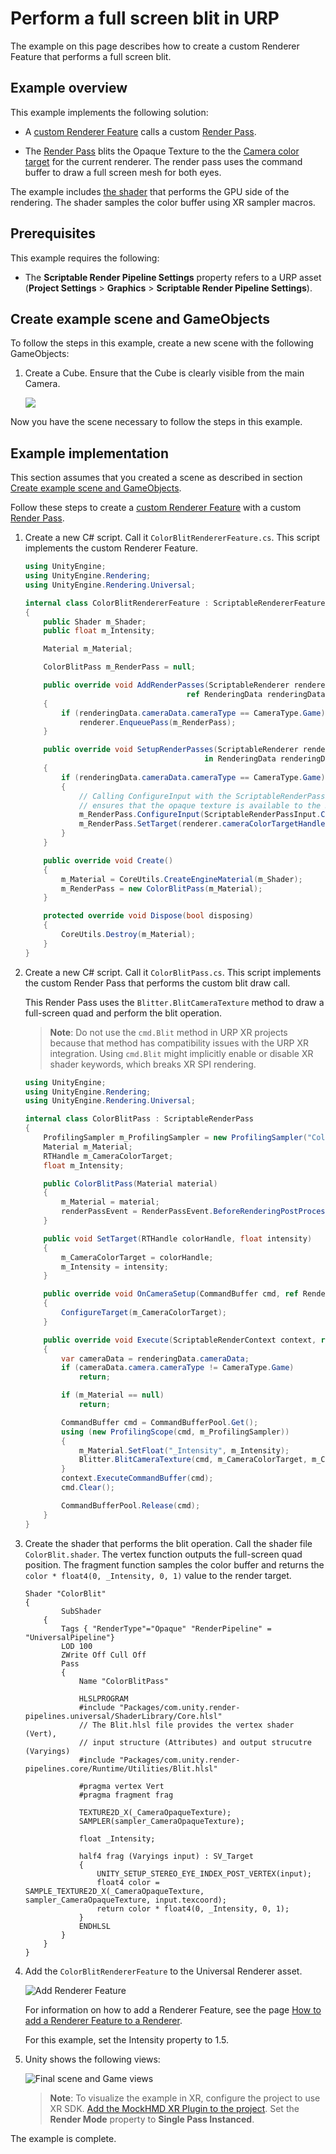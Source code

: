 # Perform a full screen blit in URP

The example on this page describes how to create a custom Renderer Feature that performs a full screen blit.

## Example overview

This example implements the following solution:

* A [custom Renderer Feature](https://docs.unity3d.com/Packages/com.unity.render-pipelines.universal@12.0/api/UnityEngine.Rendering.Universal.ScriptableRendererFeature.html) calls a custom [Render Pass](https://docs.unity3d.com/Packages/com.unity.render-pipelines.universal@12.0/api/UnityEngine.Rendering.Universal.ScriptableRenderPass.html).

* The [Render Pass](https://docs.unity3d.com/Packages/com.unity.render-pipelines.universal@12.0/api/UnityEngine.Rendering.Universal.ScriptableRenderPass.html) blits the Opaque Texture to the the [Camera color target](https://docs.unity3d.com/Packages/com.unity.render-pipelines.universal@7.0/api/UnityEngine.Rendering.Universal.ScriptableRenderer.html#UnityEngine_Rendering_Universal_ScriptableRenderer_cameraColorTarget) for the current renderer. The render pass uses the command buffer to draw a full screen mesh for both eyes.

The example includes [the shader](#shader) that performs the GPU side of the rendering. The shader samples the color buffer using XR sampler macros.

## Prerequisites

This example requires the following:

* The **Scriptable Render Pipeline Settings** property refers to a URP asset (**Project Settings** > **Graphics** > **Scriptable Render Pipeline Settings**).

## <a name="example-objects"></a>Create example scene and GameObjects

To follow the steps in this example, create a new scene with the following GameObjects:

1. Create a Cube. Ensure that the Cube is clearly visible from the main Camera.

    ![](../Images/how-to/blit/example-scene.png)

Now you have the scene necessary to follow the steps in this example.

## Example implementation

This section assumes that you created a scene as described in section [Create example scene and GameObjects](#example-objects).

Follow these steps to create a [custom Renderer Feature](https://docs.unity3d.com/Packages/com.unity.render-pipelines.universal@12.0/api/UnityEngine.Rendering.Universal.ScriptableRendererFeature.html) with a custom [Render Pass](https://docs.unity3d.com/Packages/com.unity.render-pipelines.universal@12.0/api/UnityEngine.Rendering.Universal.ScriptableRenderPass.html).

1. Create a new C# script. Call it `ColorBlitRendererFeature.cs`. This script implements the custom Renderer Feature.

    ```C#
    using UnityEngine;
    using UnityEngine.Rendering;
    using UnityEngine.Rendering.Universal;

    internal class ColorBlitRendererFeature : ScriptableRendererFeature
    {
        public Shader m_Shader;
        public float m_Intensity;

        Material m_Material;

        ColorBlitPass m_RenderPass = null;

        public override void AddRenderPasses(ScriptableRenderer renderer,
                                        ref RenderingData renderingData)
        {
            if (renderingData.cameraData.cameraType == CameraType.Game)
                renderer.EnqueuePass(m_RenderPass);
        }

        public override void SetupRenderPasses(ScriptableRenderer renderer,
                                            in RenderingData renderingData)
        {
            if (renderingData.cameraData.cameraType == CameraType.Game)
            {
                // Calling ConfigureInput with the ScriptableRenderPassInput.Color argument
                // ensures that the opaque texture is available to the Render Pass.
                m_RenderPass.ConfigureInput(ScriptableRenderPassInput.Color);
                m_RenderPass.SetTarget(renderer.cameraColorTargetHandle, m_Intensity);
            }
        }

        public override void Create()
        {
            m_Material = CoreUtils.CreateEngineMaterial(m_Shader);
            m_RenderPass = new ColorBlitPass(m_Material);
        }

        protected override void Dispose(bool disposing)
        {
            CoreUtils.Destroy(m_Material);
        }
    }
    ```

2. Create a new C# script. Call it `ColorBlitPass.cs`. This script implements the custom Render Pass that performs the custom blit draw call.

    This Render Pass uses the `Blitter.BlitCameraTexture` method to draw a full-screen quad and perform the blit operation.

    > **Note**: Do not use the `cmd.Blit` method in URP XR projects because that method has compatibility issues with the URP XR integration. Using `cmd.Blit` might implicitly enable or disable XR shader keywords, which breaks XR SPI rendering.

    ```C#
    using UnityEngine;
    using UnityEngine.Rendering;
    using UnityEngine.Rendering.Universal;

    internal class ColorBlitPass : ScriptableRenderPass
    {
        ProfilingSampler m_ProfilingSampler = new ProfilingSampler("ColorBlit");
        Material m_Material;
        RTHandle m_CameraColorTarget;
        float m_Intensity;

        public ColorBlitPass(Material material)
        {
            m_Material = material;
            renderPassEvent = RenderPassEvent.BeforeRenderingPostProcessing;
        }

        public void SetTarget(RTHandle colorHandle, float intensity)
        {
            m_CameraColorTarget = colorHandle;
            m_Intensity = intensity;
        }

        public override void OnCameraSetup(CommandBuffer cmd, ref RenderingData renderingData)
        {
            ConfigureTarget(m_CameraColorTarget);
        }

        public override void Execute(ScriptableRenderContext context, ref RenderingData renderingData)
        {
            var cameraData = renderingData.cameraData;
            if (cameraData.camera.cameraType != CameraType.Game)
                return;

            if (m_Material == null)
                return;

            CommandBuffer cmd = CommandBufferPool.Get();
            using (new ProfilingScope(cmd, m_ProfilingSampler))
            {
                m_Material.SetFloat("_Intensity", m_Intensity);
                Blitter.BlitCameraTexture(cmd, m_CameraColorTarget, m_CameraColorTarget, m_Material, 0);
            }
            context.ExecuteCommandBuffer(cmd);
            cmd.Clear();

            CommandBufferPool.Release(cmd);
        }
    }
    ```

3. <a name="shader"></a>Create the shader that performs the blit operation. Call the shader file `ColorBlit.shader`. The vertex function outputs the full-screen quad position. The fragment function samples the color buffer and returns the `color * float4(0, _Intensity, 0, 1)` value to the render target.

    ```hlsl
    Shader "ColorBlit"
    {
            SubShader
        {
            Tags { "RenderType"="Opaque" "RenderPipeline" = "UniversalPipeline"}
            LOD 100
            ZWrite Off Cull Off
            Pass
            {
                Name "ColorBlitPass"

                HLSLPROGRAM
                #include "Packages/com.unity.render-pipelines.universal/ShaderLibrary/Core.hlsl"
                // The Blit.hlsl file provides the vertex shader (Vert),
                // input structure (Attributes) and output strucutre (Varyings)
                #include "Packages/com.unity.render-pipelines.core/Runtime/Utilities/Blit.hlsl"

                #pragma vertex Vert
                #pragma fragment frag

                TEXTURE2D_X(_CameraOpaqueTexture);
                SAMPLER(sampler_CameraOpaqueTexture);

                float _Intensity;

                half4 frag (Varyings input) : SV_Target
                {
                    UNITY_SETUP_STEREO_EYE_INDEX_POST_VERTEX(input);
                    float4 color = SAMPLE_TEXTURE2D_X(_CameraOpaqueTexture, sampler_CameraOpaqueTexture, input.texcoord);
                    return color * float4(0, _Intensity, 0, 1);
                }
                ENDHLSL
            }
        }
    }
    ```

4. Add the `ColorBlitRendererFeature` to the Universal Renderer asset.

    ![Add Renderer Feature](../Images/how-to/blit/add-renderer-feature.png)

    For information on how to add a Renderer Feature, see the page [How to add a Renderer Feature to a Renderer](../urp-renderer-feature-how-to-add.md).

    For this example, set the Intensity property to 1.5.

5. Unity shows the following views:

    ![Final scene and Game views](../Images/how-to/blit/final-scene-and-game-view.png)

    > **Note**: To visualize the example in XR, configure the project to use XR SDK. [Add the MockHMD XR Plugin to the project](https://docs.unity3d.com/Packages/com.unity.xr.mock-hmd@latest/index.html). Set the **Render Mode** property to **Single Pass Instanced**.

The example is complete.

